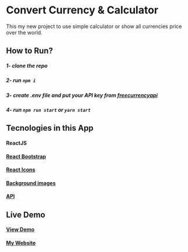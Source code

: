 # Convert Currency & Calculator

This my new project to use simple calculator or show all currencies price over the world.

## How to Run?

##### 1- clone the repo

##### 2- run `npm i`

##### 3- create .env file and put your API key from [freecurrencyapi](https://freecurrencyapi.net/)

##### 4- run `npm run start` or `yarn start`

## Tecnologies in this App

#### ReactJS

#### [React Bootstrap](https://react-bootstrap.github.io/)

#### [React Icons](https://react-icons.github.io/)

#### [Background images](https://www.freepik.com/)

#### [API](https://freecurrencyapi.net/)

## Live Demo

#### [View Demo](https://maim.dev/land/calconverter/)

#### [My Website](https://maim.cf)
